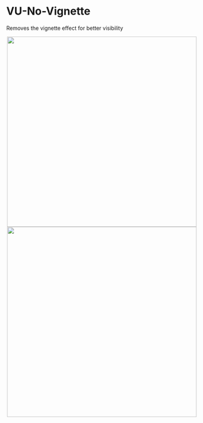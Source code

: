 # VU-No-Vignette
Removes the vignette effect for better visibility

<p align="center">
  <img src="https://i.imgur.com/2aqF1hc.png" width="500">
  <img src="https://i.imgur.com/POY0Tgq.png" width="500">
</p>
